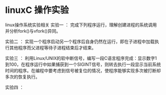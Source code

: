 # linuxC 操作实验
linux操作系统实验相关
实验一 ：
    完成下列程序运行，理解创建进程的系统调用并分析fork()与vfork()异同。

实验二 ：
    实现一个程序启动另一个程序后自身仍然在运行，即在子进程中加载执行其他程序而父进程等待子进程结束后才结束。

实验三 ：
    利用Linux/UNIX的软中断信号，编写一段C语言程序完成：显示数字1到100，在程序运行中如果捕获到一个SIGINT信号，则转去执行一段显示当前系统时间的程序。在编程中要考虑到信号被复位的情况，使程序能够实现多次被打断却多次的恢复执行。

实验四 ：
    